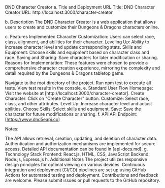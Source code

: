 DND Character Creator
a. Title and Deployment URL
Title: DND Character Creator
URL: http://localhost:3000/character-creator

b. Description
The DND Character Creator is a web application that allows users to create and customize their Dungeons & Dragons characters online.

c. Features Implemented
Character Customization: Users can select race, class, alignment, and abilities for their character.
Leveling Up: Ability to increase character level and update corresponding stats.
Skills and Equipment: Choose skills and equipment based on character class and race.
Saving and Sharing: Save characters for later modification or sharing.
Reasons for Implementation:
These features were chosen to provide a comprehensive character creation experience, mirroring the complexity and detail required by the Dungeons & Dragons tabletop game.

Navigate to the root directory of the project.
Run npm test to execute all tests.
View test results in the console.
e. Standard User Flow
Homepage: Visit the website at [http://localhost:3000/character-creator].
Create Character: Click on "Create Character" button.
Customize: Select race, class, and other attributes.
Level Up: Increase character level and adjust abilities.
Choose Skills: Select skills and equipment.
Save: Save the character for future modifications or sharing.
f. API
API Endpoint: [https://www.dnd5eapi.co]

Notes:

The API allows retrieval, creation, updating, and deletion of character data.
Authentication and authorization mechanisms are implemented for secure access.
Detailed API documentation can be found in [api-docs.md].
g. Technology Stack
Frontend: React.js, HTML, CSS, JavaScript
Backend: Node.js, Express.js
h. Additional Notes
The project utilizes responsive design principles for optimal viewing on various devices.
Continuous integration and deployment (CI/CD) pipelines are set up using GitHub Actions for automated testing and deployment.
Contributions and feedback are welcome. Please submit issues or pull requests to the GitHub repository.